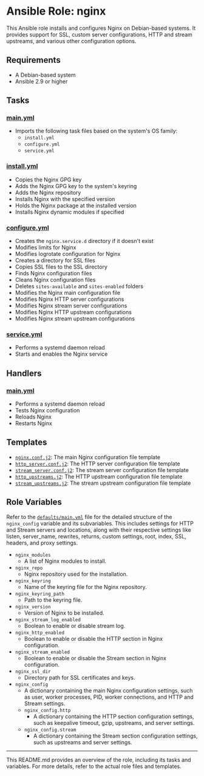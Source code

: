 # Ansible Role: nginx

This Ansible role installs and configures Nginx on Debian-based systems. It provides support for SSL, custom server configurations, HTTP and stream upstreams, and various other configuration options.

## Requirements

- A Debian-based system
- Ansible 2.9 or higher


## Tasks

### [main.yml](tasks/main.yml)

- Imports the following task files based on the system's OS family:
  - `install.yml`
  - `configure.yml`
  - `service.yml`

### [install.yml](tasks/install.yml)

- Copies the Nginx GPG key
- Adds the Nginx GPG key to the system's keyring
- Adds the Nginx repository
- Installs Nginx with the specified version
- Holds the Nginx package at the installed version
- Installs Nginx dynamic modules if specified

### [configure.yml](tasks/configure.yml)

- Creates the `nginx.service.d` directory if it doesn't exist
- Modifies limits for Nginx
- Modifies logrotate configuration for Nginx
- Creates a directory for SSL files
- Copies SSL files to the SSL directory
- Finds Nginx configuration files
- Cleans Nginx configuration files
- Deletes `sites-available` and `sites-enabled` folders
- Modifies the Nginx main configuration file
- Modifies Nginx HTTP server configurations
- Modifies Nginx stream server configurations
- Modifies Nginx HTTP upstream configurations
- Modifies Nginx stream upstream configurations

### [service.yml](tasks/service.yml)

- Performs a systemd daemon reload
- Starts and enables the Nginx service

## Handlers

### [main.yml](handlers/main.yml)

- Performs a systemd daemon reload
- Tests Nginx configuration
- Reloads Nginx
- Restarts Nginx

## Templates

- [`nginx.conf.j2`](templates/nginx.conf.j2): The main Nginx configuration file template
- [`http_server.conf.j2`](templates/http_server.conf.j2): The HTTP server configuration file template
- [`stream_server.conf.j2`](templates/stream_server.conf.j2): The stream server configuration file template
- [`http_upstreams.j2`](templates/http_upstreams.j2): The HTTP upstream configuration file template
- [`stream_upstreams.j2`](templates/stream_upstreams.j2): The stream upstream configuration file template


## Role Variables 

Refer to the [`defaults/main.yml`](defaults/main.yml) file for the detailed structure of the `nginx_config` variable and its subvariables. This includes settings for HTTP and Stream servers and locations, along with their respective settings like listen, server_name, rewrites, returns, custom settings, root, index, SSL, headers, and proxy settings.


- `nginx_modules`
    - A list of Nginx modules to install.
- `nginx_repo`
    - Nginx repository used for the installation.
- `nginx_keyring`
    - Name of the keyring file for the Nginx repository.
- `nginx_keyring_path`
    - Path to the keyring file.
- `nginx_version`
    - Version of Nginx to be installed.
- `nginx_stream_log_enabled`
    - Boolean to enable or disable stream log.
- `nginx_http_enabled`
    - Boolean to enable or disable the HTTP section in Nginx configuration.
- `nginx_stream_enabled`
    - Boolean to enable or disable the Stream section in Nginx configuration.
- `nginx_ssl_dir`
    - Directory path for SSL certificates and keys.
- `nginx_config`
    - A dictionary containing the main Nginx configuration settings, such as user, worker processes, PID, worker connections, and HTTP and Stream settings.
    - `nginx_config.http`
        - A dictionary containing the HTTP section configuration settings, such as keepalive timeout, gzip, upstreams, and server settings.
    - `nginx_config.stream`
        - A dictionary containing the Stream section configuration settings, such as upstreams and server settings.


---
This README.md provides an overview of the role, including its tasks and variables. For more details, refer to the actual role files and templates.
